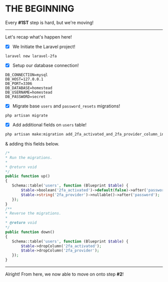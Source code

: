 # THE BEGINNING

 Every __#1ST__ step is hard, but we're moving!
 
 -----
 
 Let's recap what's happen here! 
 
 - [x] We Initiate the Laravel project!
 
 ```
 laravel new laravel-2fa
 ```
 
 
 - [x] Setup our database connection!
 
 ```
 DB_CONNECTION=mysql
DB_HOST=127.0.0.1
DB_PORT=3306
DB_DATABASE=homestead
DB_USERNAME=homestead
DB_PASSWORD=secret
 ```
 
 
 - [x] Migrate base `users` and `password_resets` migrations!
 
 ```
 php artisan migrate
 ```
 
 
 - [x] Add additional fields on `users` table!
 
 
 ```bash
 php artisan make:migration add_2fa_activated_and_2fa_provider_column_into_users_table --table=users
 ```
 
 
 & adding this fields below.
 
 ```php
 /*
 * Run the migrations.
 *
 * @return void
 */
public function up()
{
    Schema::table('users', function (Blueprint $table) {
        $table->boolean('2fa_activated')->default(false)->after('password');
        $table->string('2fa_provider')->nullable()->after('password');
    });
}
/**
 * Reverse the migrations.
 *
 * @return void
 */
public function down()
{
    Schema::table('users', function (Blueprint $table) {
        $table->dropColumn('2fa_activated');
        $table->dropColumn('2fa_provider');
    });
}
 ```
 
 ------
 
 Alright! From here, we now able to move on onto step __#2__!

